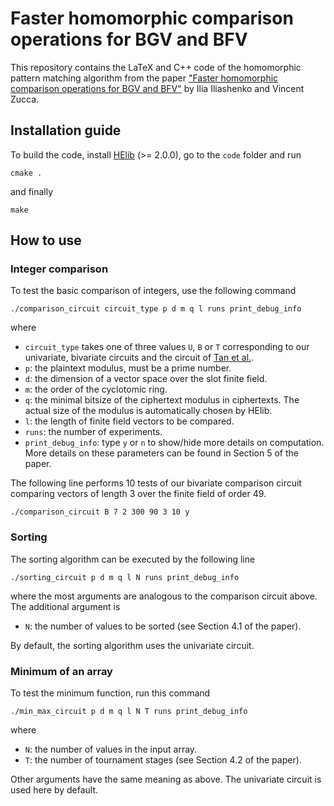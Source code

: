 # Faster homomorphic comparison operations for BGV and BFV

This repository contains the LaTeX and C++ code of the homomorphic pattern matching algorithm from the paper ["Faster homomorphic comparison operations for BGV and BFV"](https://eprint.iacr.org/2021/315) by Ilia Iliashenko and Vincent Zucca.

## Installation guide
To build the code, install [HElib](https://github.com/homenc/HElib) (>= 2.0.0), go to the `code` folder and run 

    cmake .

and finally

    make

## How to use
### Integer comparison
To test the basic comparison of integers, use the following command
  
    ./comparison_circuit circuit_type p d m q l runs print_debug_info
    
where
+ `circuit_type` takes one of three values `U`, `B` or `T` corresponding to our univariate, bivariate circuits and the circuit of [Tan et al.](https://eprint.iacr.org/2019/332).
+ `p`: the plaintext modulus, must be a prime number.
+ `d`: the dimension of a vector space over the slot finite field.
+ `m`: the order of the cyclotomic ring.
+ `q`: the minimal bitsize of the ciphertext modulus in ciphertexts. The actual size of the modulus is automatically chosen by HElib.
+ `l`: the length of finite field vectors to be compared.
+ `runs`: the number of experiments.
+ `print_debug_info`: type `y` or `n` to show/hide more details on computation.
More details on these parameters can be found in Section 5 of the paper.

The following line performs 10 tests of our bivariate comparison circuit comparing vectors of length 3 over the finite field of order 49.
  
    ./comparison_circuit B 7 2 300 90 3 10 y

### Sorting
The sorting algorithm can be executed by the following line

    ./sorting_circuit p d m q l N runs print_debug_info
    
where the most arguments are analogous to the comparison circuit above. The additional argument is
+ `N`: the number of values to be sorted (see Section 4.1 of the paper).

By default, the sorting algorithm uses the univariate circuit. 

### Minimum of an array
To test the minimum function, run this command

    ./min_max_circuit p d m q l N T runs print_debug_info
    
where
+ `N`: the number of values in the input array.
+ `T`: the number of tournament stages (see Section 4.2 of the paper).

Other arguments have the same meaning as above. The univariate circuit is used here by default.
